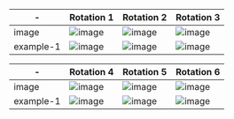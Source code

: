 | - | Rotation 1 | Rotation 2 | Rotation 3 |
| --- | --- | --- | --- | 
| image | ![image](https://goldmedalsquared.com/wp-content/uploads/2023/08/904873_6b39a6dd6d8a4dbf95b1294e7dfd2c5dmv2.jpg)  | ![image](https://goldmedalsquared.com/wp-content/uploads/2023/08/904873_03e0fe2771fb4de8b4e8343031cbdc79mv2.jpg)  | ![image](https://goldmedalsquared.com/wp-content/uploads/2023/08/904873_c68a82ba25ef4defba03701ab75fe0admv2.jpg)  |
| example-1 | ![image](https://goldmedalsquared.com/wp-content/uploads/2023/08/904873_fa73d4c47cd248989427efd90515d1f4mv2-768x432.jpg)  | ![image](https://goldmedalsquared.com/wp-content/uploads/2023/08/904873_4dc1c12f2cb948ada93bb2a2fc4c32a2mv2-768x432.jpg)  | ![image](https://goldmedalsquared.com/wp-content/uploads/2023/08/904873_6e4d82988d9b4b5aa1d112669aefff19mv2-768x432.jpg)  |

| - | Rotation 4 | Rotation 5 | Rotation 6 |
| --- | --- | --- | --- |
| image | ![image](https://goldmedalsquared.com/wp-content/uploads/2023/08/904873_504f71366f4441ef95484c05f09155c9mv2.jpg)  |![image](https://goldmedalsquared.com/wp-content/uploads/2023/08/904873_aec490b696134ab4a40f10a7c6898157mv2.jpg)  | ![image](https://goldmedalsquared.com/wp-content/uploads/2023/08/904873_41ada3750a9c4b918d5633e5a5158e4cmv2.jpg)|
| example-1 | ![image](https://goldmedalsquared.com/wp-content/uploads/2023/08/904873_9f2ed596820c43058163c75691876ef1mv2-768x432.jpg)  | ![image](https://goldmedalsquared.com/wp-content/uploads/2023/08/904873_060ab802d1894a13a2795d775d3b44d3mv2-768x432.jpg)  | ![image](https://goldmedalsquared.com/wp-content/uploads/2023/08/904873_41566fa7477b45959f40c1f723620989mv2-768x432.jpg)  |
